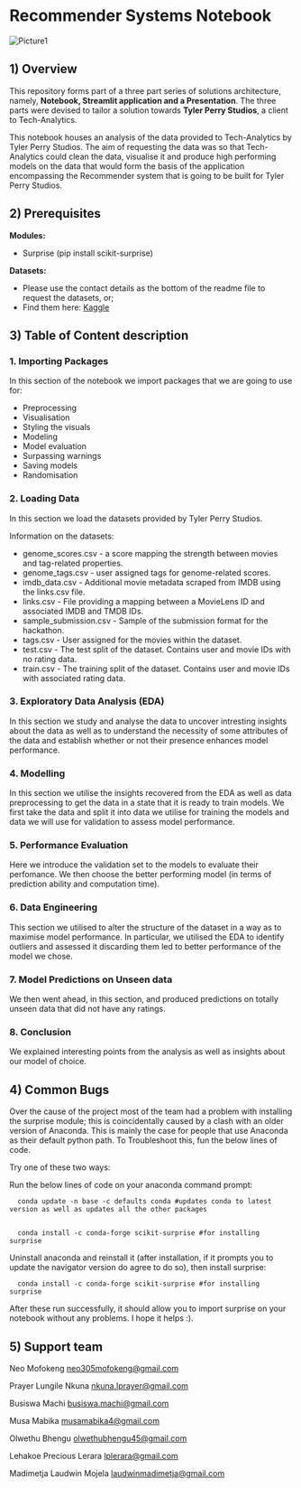 # Recommender Systems Notebook

![Picture1](https://github.com/Unsupervised-Learning-Team-NM3/Unsupervised-Learning-Notebook-Team-NM3/assets/112989195/5080f356-e9a8-4662-a706-5b15f90a4b5b)

## 1) Overview
This repository forms part of a three part series of solutions architecture, namely, **Notebook, Streamlit application and a Presentation**. The three parts were devised to tailor a solution towards **Tyler Perry Studios**, a client to Tech-Analytics. 

This notebook houses an analysis of the data provided to Tech-Analytics by Tyler Perry Studios. The aim of requesting the data was so that Tech-Analytics could clean the data, visualise it and produce high performing models on the data that would form the basis of the application encompassing the Recommender system that is going to be built for Tyler Perry Studios.
## 2) Prerequisites
**Modules:**
* Surprise (pip install scikit-surprise)

**Datasets:**
* Please use the contact details as the bottom of the readme file to request the datasets, or;
* Find them here: <a href="https://www.kaggle.com/t/9e26b99278a24be08f272af1f07a6817">Kaggle</a>

## 3) Table of Content description
### 1. Importing Packages
   In this section of the notebook we import packages that we are going to use for:
   * Preprocessing
   * Visualisation
   * Styling the visuals
   * Modeling
   * Model evaluation
   * Surpassing warnings
   * Saving models
   * Randomisation

### 2. Loading Data
   In this section we load the datasets provided by Tyler Perry Studios.
   
   Information on the datasets:
   * genome_scores.csv - a score mapping the strength between movies and tag-related properties.
   * genome_tags.csv - user assigned tags for genome-related scores.
   * imdb_data.csv - Additional movie metadata scraped from IMDB using the links.csv file.
   * links.csv - File providing a mapping between a MovieLens ID and associated IMDB and TMDB IDs.
   * sample_submission.csv - Sample of the submission format for the hackathon.
   * tags.csv - User assigned for the movies within the dataset.
   * test.csv - The test split of the dataset. Contains user and movie IDs with no rating data.
   * train.csv - The training split of the dataset. Contains user and movie IDs with associated rating data.

### 3. Exploratory Data Analysis (EDA)
   In this section we study and analyse the data to uncover intresting insights about the data as well as to understand the necessity of some attributes of the data and establish whether or not their presence enhances model performance.

### 4. Modelling
   In this section we utilise the insights recovered from the EDA as well as data preprocessing to get the data in a state that it is ready to train models. We first take the data and split it into data we utilise for training the models and data we will use for validation to assess model performance.

### 5. Performance Evaluation
   Here we introduce the validation set to the models to evaluate their perfomance. We then choose the better performing model (in terms of prediction ability and computation time).

### 6. Data Engineering
   This section we utilised to alter the structure of the dataset in a way as to maximise model performance. In particular, we utilised the EDA to identify outliers and assessed it discarding them led to better performance of the model we chose.

### 7. Model Predictions on Unseen data
   We then went ahead, in this section, and produced predictions on totally unseen data that did not have any ratings.

### 8. Conclusion
   We explained interesting points from the analysis as well as insights about our model of choice.

## 4) Common Bugs
Over the cause of the project most of the team had a problem with installing the surprise module; this is coincidentally caused by a clash with an older version of Anaconda. This is mainly the case for people that use Anaconda as their default python path. To Troubleshoot this, fun the below lines of code.

Try one of these two ways:

Run the below lines of code on your anaconda command prompt:

      conda update -n base -c defaults conda #updates conda to latest version as well as updates all the other packages

   
      conda install -c conda-forge scikit-surprise #for installing surprise

Uninstall anaconda and reinstall it (after installation, if it prompts you to update the navigator version do agree to do so), then install surprise:

      conda install -c conda-forge scikit-surprise #for installing surprise


After these run successfully, it should allow you to import surprise on your notebook without any problems. I hope it helps :).

## 5) Support team
   Neo Mofokeng neo305mofokeng@gmail.com
   
   Prayer Lungile Nkuna nkuna.lprayer@gmail.com
   
   Busiswa Machi busiswa.machi@gmail.com
   
   Musa Mabika musamabika4@gmail.com
   
   Olwethu Bhengu olwethubhengu45@gmail.com
   
   Lehakoe Precious Lerara lplerara@gmail.com
   
   Madimetja Laudwin Mojela laudwinmadimetja@gmail.com
